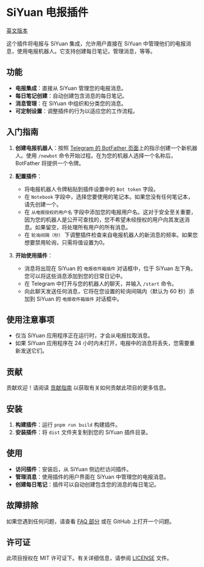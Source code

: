 # SiYuan 电报插件

[英文版本](./README.md)

这个插件将电报与 SiYuan 集成，允许用户直接在 SiYuan 中管理他们的电报消息，使用电报机器人。它支持创建每日笔记，管理消息，等等。

## 功能

- **电报集成**：直接从 SiYuan 管理您的电报消息。
- **每日笔记创建**：自动创建包含消息的每日笔记。
- **消息管理**：在 SiYuan 中组织和分类您的消息。
- **可定制设置**：调整插件的行为以适应您的工作流程。

## 入门指南

1. **创建电报机器人**：按照 [Telegram 的 BotFather 页面](https://core.telegram.org/bots#3-how-do-i-create-a-bot)上的指示创建一个新机器人。使用 `/newbot` 命令开始过程。在为您的机器人选择一个名称后，BotFather 将提供一个令牌。

2. **配置插件**：
   - 将电报机器人令牌粘贴到插件设置中的 `Bot token` 字段。
   - 在 `Notebook` 字段中，选择您要使用的笔记本。如果您没有任何笔记本，请先创建一个。
   - 在 `从电报授权的用户名` 字段中添加您的电报用户名。这对于安全至关重要，因为您的机器人是公开可查找的，您不希望未经授权的用户向其发送消息。如果留空，将处理所有用户的所有消息。
   - 在 `轮询间隔（秒）` 下调整插件检查来自电报机器人的新消息的频率。如果您想要禁用轮询，只需将值设置为0。

3. **开始使用插件**：
   - 消息将出现在 SiYuan 的 `电报收件箱插件` 对话框中，位于 SiYuan 左下角。您可以将这些消息添加到您的日常日记中。
   - 在 Telegram 中打开与您的机器人的聊天，并输入 `/start` 命令。
   - 向此聊天发送任何消息，它将在您设置的轮询间隔内（默认为 60 秒）添加到 SiYuan 的 `电报收件箱插件` 对话框中。

## 使用注意事项

- 仅当 SiYuan 应用程序正在运行时，才会从电报拉取消息。
- 如果 SiYuan 应用程序在 24 小时内未打开，电报中的消息将丢失，您需要重新发送它们。

## 贡献

贡献欢迎！请阅读 [贡献指南](CONTRIBUTING.md) 以获取有关如何贡献此项目的更多信息。

## 安装

1. **构建插件**：运行 `pnpm run build` 构建插件。
2. **安装插件**：将 `dist` 文件夹复制到您的 SiYuan 插件目录。

## 使用

- **访问插件**：安装后，从 SiYuan 侧边栏访问插件。
- **管理消息**：使用插件的用户界面在 SiYuan 中管理您的电报消息。
- **创建每日笔记**：插件可以自动创建包含您的消息的每日笔记。

## 故障排除

如果您遇到任何问题，请查看 [FAQ 部分](FAQ.md) 或在 GitHub 上打开一个问题。

## 许可证

此项目授权在 MIT 许可证下。有关详细信息，请参阅 [LICENSE](LICENSE) 文件。